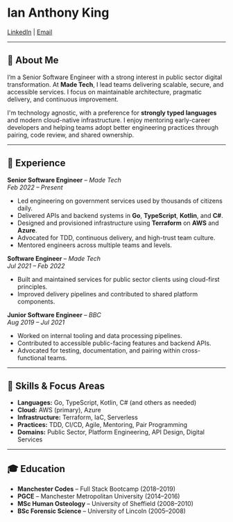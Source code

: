# Ian Anthony King

[LinkedIn](https://www.linkedin.com/in/ian-king-6b135056) | [Email](mailto:ian@antking.co)

---

## 👋 About Me

I’m a Senior Software Engineer with a strong interest in public sector digital transformation. At **Made Tech**, I lead teams delivering scalable, secure, and accessible services. I focus on maintainable architecture, pragmatic delivery, and continuous improvement.

I'm technology agnostic, with a preference for **strongly typed languages** and modern cloud-native infrastructure. I enjoy mentoring early-career developers and helping teams adopt better engineering practices through pairing, code review, and shared ownership.

---

## 💼 Experience

**Senior Software Engineer** – *Made Tech*  
*Feb 2022 – Present*

- Led engineering on government services used by thousands of citizens daily.
- Delivered APIs and backend systems in **Go**, **TypeScript**, **Kotlin**, and **C#**.
- Designed and provisioned infrastructure using **Terraform** on **AWS** and **Azure**.
- Advocated for TDD, continuous delivery, and high-trust team culture.
- Mentored engineers across multiple teams and levels.

**Software Engineer** – *Made Tech*  
*Jul 2021 – Feb 2022*

- Built and maintained services for public sector clients using cloud-first principles.
- Improved delivery pipelines and contributed to shared platform components.

**Junior Software Engineer** – *BBC*  
*Aug 2019 – Jul 2021*

- Worked on internal tooling and data processing pipelines.
- Contributed to accessible public-facing features and backend APIs.
- Advocated for testing, documentation, and pairing within cross-functional teams.

---

## 🧠 Skills & Focus Areas

- **Languages:** Go, TypeScript, Kotlin, C# (and others as needed)  
- **Cloud:** AWS (primary), Azure  
- **Infrastructure:** Terraform, IaC, Serverless  
- **Practices:** TDD, CI/CD, Agile, Mentoring, Pair Programming  
- **Domains:** Public Sector, Platform Engineering, API Design, Digital Services  

---

## 🎓 Education

- **Manchester Codes** – Full Stack Bootcamp (2018–2019)  
- **PGCE** – Manchester Metropolitan University (2014–2016)  
- **MSc Human Osteology** – University of Sheffield (2008–2010)  
- **BSc Forensic Science** – University of Lincoln (2005–2008)
